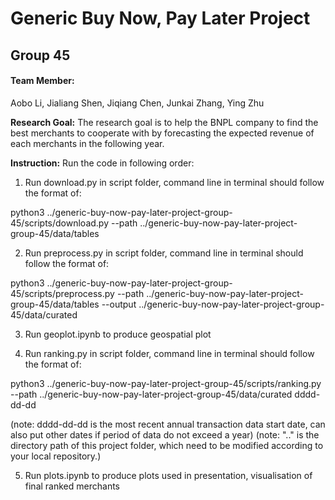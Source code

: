# Generic Buy Now, Pay Later Project

## Group 45
#### Team Member:
Aobo Li, Jialiang Shen, Jiqiang Chen, Junkai Zhang, Ying Zhu

**Research Goal:** The research goal is to help the BNPL company to find the best merchants to cooperate with by forecasting the expected revenue of each merchants in the following year. 

**Instruction:**
Run the code in following order:
1. Run download.py in script folder, command line in terminal should follow the format of:  

python3 ../generic-buy-now-pay-later-project-group-45/scripts/download.py --path ../generic-buy-now-pay-later-project-group-45/data/tables

2. Run preprocess.py in script folder, command line in terminal should follow the format of: 

python3 ../generic-buy-now-pay-later-project-group-45/scripts/preprocess.py --path ../generic-buy-now-pay-later-project-group-45/data/tables --output ../generic-buy-now-pay-later-project-group-45/data/curated

3. Run geoplot.ipynb to produce geospatial plot

4. Run ranking.py in script folder, command line in terminal should follow the format of: 

python3 ../generic-buy-now-pay-later-project-group-45/scripts/ranking.py --path ../generic-buy-now-pay-later-project-group-45/data/curated dddd-dd-dd

(note: dddd-dd-dd is the most recent annual transaction data start date, can also put other dates if period of data do not exceed a year)
(note: ".." is the directory path of this project folder, which need to be modified according to your local repository.)

5. Run plots.ipynb to produce plots used in presentation, visualisation of final ranked merchants

